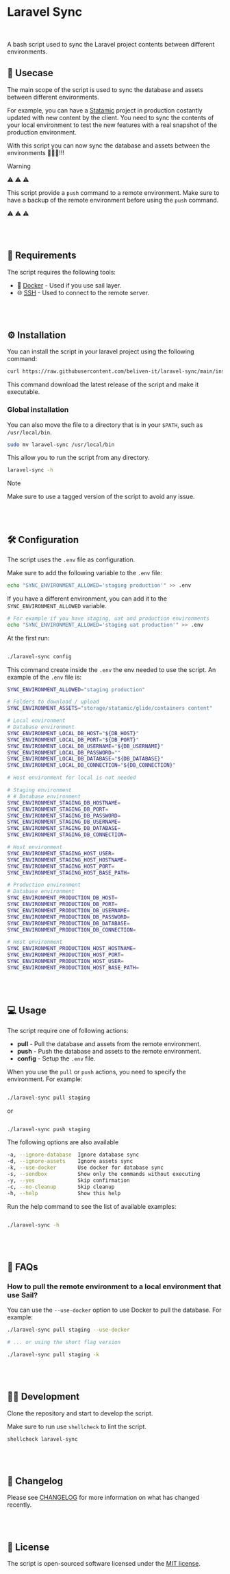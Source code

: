 # Laravel Sync

<br />

A bash script used to sync the Laravel project contents between different environments.

## 💫 Usecase

The main scope of the script is used to sync the database and assets between different environments.

For example, you can have a [Statamic](https://statamic.com/) project in production costantly updated with new content by the client.
You need to sync the contents of your local environment to test the new features with a real snapshot of the production environment.

With this script you can now sync the database and assets between the environments 🌟🌟🌟!!!

> [!WARNING]
> ⚠️ ⚠️ ⚠️
>
> This script provide a `push` command to a remote environment.
> Make sure to have a backup of the remote environment before using the `push` command.
>
> ⚠️ ⚠️ ⚠️

<br /><br />

## 🔗 Requirements

The script requires the following tools:

- 🐳 [Docker](https://www.docker.com/) - Used if you use sail layer.
- 🌐 [SSH](https://www.openssh.com/) - Used to connect to the remote server.

<br /><br />

## ⚙️ Installation

You can install the script in your laravel project using the following command:

```bash
curl https://raw.githubusercontent.com/beliven-it/laravel-sync/main/install.sh | bash
```

This command download the latest release of the script and make it executable.

### Global installation

You can also move the file to a directory that is in your `$PATH`, such as `/usr/local/bin`.

```bash
sudo mv laravel-sync /usr/local/bin
```

This allow you to run the script from any directory.

```bash
laravel-sync -h
```

> [!NOTE]
>
> Make sure to use a tagged version of the script to avoid any issue.

<br /><br />

## 🛠 Configuration

The script uses the `.env` file as configuration.

Make sure to add the following variable to the `.env` file:

```bash
echo "SYNC_ENVIRONMENT_ALLOWED='staging production'" >> .env
```

If you have a different environment, you can add it to the `SYNC_ENVIRONMENT_ALLOWED` variable.

```bash
# For example if you have staging, uat and production environments
echo "SYNC_ENVIRONMENT_ALLOWED='staging uat production'" >> .env
```

At the first run:

```bash

./laravel-sync config

```

This command create inside the `.env` the env needed to use the script. An example of the `.env` file is:

```bash
SYNC_ENVIRONMENT_ALLOWED="staging production"

# Folders to download / upload
SYNC_ENVIRONMENT_ASSETS="storage/statamic/glide/containers content"

# Local environment
# Database environment
SYNC_ENVIRONMENT_LOCAL_DB_HOST="${DB_HOST}"
SYNC_ENVIRONMENT_LOCAL_DB_PORT="${DB_PORT}"
SYNC_ENVIRONMENT_LOCAL_DB_USERNAME="${DB_USERNAME}"
SYNC_ENVIRONMENT_LOCAL_DB_PASSWORD=""
SYNC_ENVIRONMENT_LOCAL_DB_DATABASE="${DB_DATABASE}"
SYNC_ENVIRONMENT_LOCAL_DB_CONNECTION="${DB_CONNECTION}"

# Host environment for local is not needed

# Staging environment
# # Database environment
SYNC_ENVIRONMENT_STAGING_DB_HOSTNAME=
SYNC_ENVIRONMENT_STAGING_DB_PORT=
SYNC_ENVIRONMENT_STAGING_DB_PASSWORD=
SYNC_ENVIRONMENT_STAGING_DB_USERNAME=
SYNC_ENVIRONMENT_STAGING_DB_DATABASE=
SYNC_ENVIRONMENT_STAGING_DB_CONNECTION=

# Host environment
SYNC_ENVIRONMENT_STAGING_HOST_USER=
SYNC_ENVIRONMENT_STAGING_HOST_HOSTNAME=
SYNC_ENVIRONMENT_STAGING_HOST_PORT=
SYNC_ENVIRONMENT_STAGING_HOST_BASE_PATH=

# Production environment
# Database environment
SYNC_ENVIRONMENT_PRODUCTION_DB_HOST=
SYNC_ENVIRONMENT_PRODUCTION_DB_PORT=
SYNC_ENVIRONMENT_PRODUCTION_DB_USERNAME=
SYNC_ENVIRONMENT_PRODUCTION_DB_PASSWORD=
SYNC_ENVIRONMENT_PRODUCTION_DB_DATABASE=
SYNC_ENVIRONMENT_PRODUCTION_DB_CONNECTION=

# Host environment
SYNC_ENVIRONMENT_PRODUCTION_HOST_HOSTNAME=
SYNC_ENVIRONMENT_PRODUCTION_HOST_PORT=
SYNC_ENVIRONMENT_PRODUCTION_HOST_USER=
SYNC_ENVIRONMENT_PRODUCTION_HOST_BASE_PATH=
```

<br /><br />

## 💻 Usage

The script require one of following actions:

- **pull** - Pull the database and assets from the remote environment.
- **push** - Push the database and assets to the remote environment.
- **config** - Setup the `.env` file.

When you use the `pull` or `push` actions, you need to specify the environment. For example:

```bash

./laravel-sync pull staging
```

or

```bash

./laravel-sync push staging
```

The following options are also available

```bash
-a, --ignore-database  Ignore database sync
-d, --ignore-assets    Ignore assets sync
-k, --use-docker       Use docker for database sync
-s, --sendbox          Show only the commands without executing
-y, --yes              Skip confirmation
-c, --no-cleanup       Skip cleanup
-h, --help             Show this help
```

Run the help command to see the list of available examples:

```bash

./laravel-sync -h
```

<br /><br />

## 💬 FAQs

### How to pull the remote environment to a local environment that use Sail?

You can use the `--use-docker` option to use Docker to pull the database. For example:

```bash
./laravel-sync pull staging --use-docker

# ... or using the short flag version

./laravel-sync pull staging -k
```

<br /><br />

## 👨‍💻 Development

Clone the repository and start to develop the script.

Make sure to run use `shellcheck` to lint the script.

```bash
shellcheck laravel-sync
```

<br /><br />

## 📝 Changelog

Please see [CHANGELOG](CHANGELOG.md) for more information on what has changed recently.

<br /><br />

## 📝 License

The script is open-sourced software licensed under the [MIT license](https://opensource.org/licenses/MIT).

